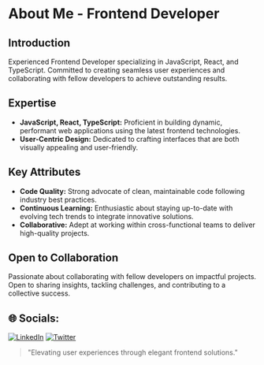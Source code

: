 # About Me - Frontend Developer

##  Introduction
Experienced Frontend Developer specializing in JavaScript, React, and TypeScript. Committed to creating seamless user experiences and collaborating with fellow developers to achieve outstanding results.

##  Expertise
- **JavaScript, React, TypeScript:** Proficient in building dynamic, performant web applications using the latest frontend technologies.
- **User-Centric Design:** Dedicated to crafting interfaces that are both visually appealing and user-friendly.

##  Key Attributes
- **Code Quality:** Strong advocate of clean, maintainable code following industry best practices.
- **Continuous Learning:** Enthusiastic about staying up-to-date with evolving tech trends to integrate innovative solutions.
- **Collaborative:** Adept at working within cross-functional teams to deliver high-quality projects.

##  Open to Collaboration
Passionate about collaborating with fellow developers on impactful projects. Open to sharing insights, tackling challenges, and contributing to a collective success.

## 🌐 Socials:
[![LinkedIn](https://img.shields.io/badge/LinkedIn-%230077B5.svg?logo=linkedin&logoColor=white)](https://linkedin.com/in/samobeng14Dev) [![Twitter](https://img.shields.io/badge/Twitter-%231DA1F2.svg?logo=Twitter&logoColor=white)](https://twitter.com/samobeng14Dev) 

> "Elevating user experiences through elegant frontend solutions."
